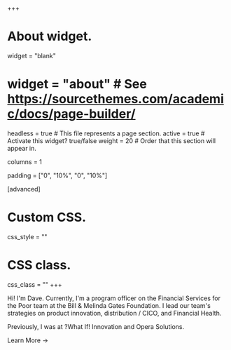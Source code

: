 +++
# About widget.
widget = "blank"
# widget = "about"  # See https://sourcethemes.com/academic/docs/page-builder/
headless = true  # This file represents a page section.
active = true  # Activate this widget? true/false
weight = 20  # Order that this section will appear in.


columns = 1

padding = ["0", "10%", "0", "10%"]

[advanced]
# Custom CSS.
css_style = ""

# CSS class.
 css_class = ""
+++

Hi! I'm Dave. Currently, I'm a program officer on the Financial Services for the Poor team at the Bill & Melinda Gates Foundation. I lead our team's strategies on product innovation, distribution / CICO, and Financial Health.

Previously, I was at ?What If! Innovation and Opera Solutions.

Learn More →
